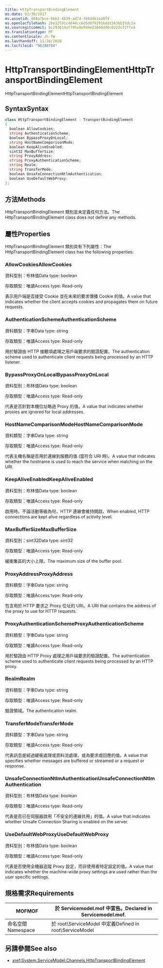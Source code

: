 ```yaml
---
title: HttpTransportBindingElement
ms.date: 03/30/2017
ms.assetid: 088a7bce-6bb2-4839-ad74-f68d4b1aa0f9
ms.openlocfilehash: 2be32591c4844cc6d5d0f02916dd1563bb15dc2a
ms.sourcegitcommit: bc293b14af795e0e999e3304dd40c0222cf2ffe4
ms.translationtype: MT
ms.contentlocale: zh-TW
ms.lasthandoff: 11/26/2020
ms.locfileid: "96288784"
---
```

# <a name="httptransportbindingelement"></a><span data-ttu-id="492ce-102">HttpTransportBindingElement</span><span class="sxs-lookup"><span data-stu-id="492ce-102">HttpTransportBindingElement</span></span>

<span data-ttu-id="492ce-103">HttpTransportBindingElement</span><span class="sxs-lookup"><span data-stu-id="492ce-103">HttpTransportBindingElement</span></span>  
  
## <a name="syntax"></a><span data-ttu-id="492ce-104">Syntax</span><span class="sxs-lookup"><span data-stu-id="492ce-104">Syntax</span></span>  
  
```csharp
class HttpTransportBindingElement : TransportBindingElement  
{  
  boolean AllowCookies;  
  string AuthenticationScheme;  
  boolean BypassProxyOnLocal;  
  string HostNameComparisonMode;  
  boolean KeepAliveEnabled;  
  sint32 MaxBufferSize;  
  string ProxyAddress;  
  string ProxyAuthenticationScheme;  
  string Realm;  
  string TransferMode;  
  boolean UnsafeConnectionNtlmAuthentication;  
  boolean UseDefaultWebProxy;  
};  
```  
  
## <a name="methods"></a><span data-ttu-id="492ce-105">方法</span><span class="sxs-lookup"><span data-stu-id="492ce-105">Methods</span></span>  

 <span data-ttu-id="492ce-106">HttpTransportBindingElement 類別並未定義任何方法。</span><span class="sxs-lookup"><span data-stu-id="492ce-106">The HttpTransportBindingElement class does not define any methods.</span></span>  
  
## <a name="properties"></a><span data-ttu-id="492ce-107">屬性</span><span class="sxs-lookup"><span data-stu-id="492ce-107">Properties</span></span>  

 <span data-ttu-id="492ce-108">HttpTransportBindingElement 類別具有下列屬性：</span><span class="sxs-lookup"><span data-stu-id="492ce-108">The HttpTransportBindingElement class has the following properties:</span></span>  
  
### <a name="allowcookies"></a><span data-ttu-id="492ce-109">AllowCookies</span><span class="sxs-lookup"><span data-stu-id="492ce-109">AllowCookies</span></span>  

 <span data-ttu-id="492ce-110">資料型別：布林值</span><span class="sxs-lookup"><span data-stu-id="492ce-110">Data type: boolean</span></span>  
  
 <span data-ttu-id="492ce-111">存取類型：唯讀</span><span class="sxs-lookup"><span data-stu-id="492ce-111">Access type: Read-only</span></span>  
  
 <span data-ttu-id="492ce-112">表示用戶端是否接受 Cookie 並在未來的要求傳播 Cookie 的值。</span><span class="sxs-lookup"><span data-stu-id="492ce-112">A value that indicates whether the client accepts cookies and propagates them on future requests.</span></span>  
  
### <a name="authenticationscheme"></a><span data-ttu-id="492ce-113">AuthenticationScheme</span><span class="sxs-lookup"><span data-stu-id="492ce-113">AuthenticationScheme</span></span>  

 <span data-ttu-id="492ce-114">資料類型：字串</span><span class="sxs-lookup"><span data-stu-id="492ce-114">Data type: string</span></span>  
  
 <span data-ttu-id="492ce-115">存取類型：唯讀</span><span class="sxs-lookup"><span data-stu-id="492ce-115">Access type: Read-only</span></span>  
  
 <span data-ttu-id="492ce-116">用於驗證由 HTTP 接聽項處理之用戶端要求的驗證配置。</span><span class="sxs-lookup"><span data-stu-id="492ce-116">The authentication scheme used to authenticate client requests being processed by an HTTP listener.</span></span>  
  
### <a name="bypassproxyonlocal"></a><span data-ttu-id="492ce-117">BypassProxyOnLocal</span><span class="sxs-lookup"><span data-stu-id="492ce-117">BypassProxyOnLocal</span></span>  

 <span data-ttu-id="492ce-118">資料型別：布林值</span><span class="sxs-lookup"><span data-stu-id="492ce-118">Data type: boolean</span></span>  
  
 <span data-ttu-id="492ce-119">存取類型：唯讀</span><span class="sxs-lookup"><span data-stu-id="492ce-119">Access type: Read-only</span></span>  
  
 <span data-ttu-id="492ce-120">代表是否針對本機位址略過 Proxy 的值。</span><span class="sxs-lookup"><span data-stu-id="492ce-120">A value that indicates whether proxies are ignored for local addresses.</span></span>  
  
### <a name="hostnamecomparisonmode"></a><span data-ttu-id="492ce-121">HostNameComparisonMode</span><span class="sxs-lookup"><span data-stu-id="492ce-121">HostNameComparisonMode</span></span>  

 <span data-ttu-id="492ce-122">資料類型：字串</span><span class="sxs-lookup"><span data-stu-id="492ce-122">Data type: string</span></span>  
  
 <span data-ttu-id="492ce-123">存取類型：唯讀</span><span class="sxs-lookup"><span data-stu-id="492ce-123">Access type: Read-only</span></span>  
  
 <span data-ttu-id="492ce-124">代表主機名稱是否用於連線到服務的值 (當符合 URI 時)。</span><span class="sxs-lookup"><span data-stu-id="492ce-124">A value that indicates whether the hostname is used to reach the service when matching on the URI.</span></span>  
  
### <a name="keepaliveenabled"></a><span data-ttu-id="492ce-125">KeepAliveEnabled</span><span class="sxs-lookup"><span data-stu-id="492ce-125">KeepAliveEnabled</span></span>  

 <span data-ttu-id="492ce-126">資料型別：布林值</span><span class="sxs-lookup"><span data-stu-id="492ce-126">Data type: boolean</span></span>  
  
 <span data-ttu-id="492ce-127">存取類型：唯讀</span><span class="sxs-lookup"><span data-stu-id="492ce-127">Access type: Read-only</span></span>  
  
 <span data-ttu-id="492ce-128">啟用時，不論活動等級為何，HTTP 連線會維持開啟。</span><span class="sxs-lookup"><span data-stu-id="492ce-128">When enabled, HTTP connections are kept alive regardless of activity level.</span></span>  
  
### <a name="maxbuffersize"></a><span data-ttu-id="492ce-129">MaxBufferSize</span><span class="sxs-lookup"><span data-stu-id="492ce-129">MaxBufferSize</span></span>  

 <span data-ttu-id="492ce-130">資料型別：sint32</span><span class="sxs-lookup"><span data-stu-id="492ce-130">Data type: sint32</span></span>  
  
 <span data-ttu-id="492ce-131">存取類型：唯讀</span><span class="sxs-lookup"><span data-stu-id="492ce-131">Access type: Read-only</span></span>  
  
 <span data-ttu-id="492ce-132">緩衝集區的大小上限。</span><span class="sxs-lookup"><span data-stu-id="492ce-132">The maximum size of the buffer pool.</span></span>  
  
### <a name="proxyaddress"></a><span data-ttu-id="492ce-133">ProxyAddress</span><span class="sxs-lookup"><span data-stu-id="492ce-133">ProxyAddress</span></span>  

 <span data-ttu-id="492ce-134">資料類型：字串</span><span class="sxs-lookup"><span data-stu-id="492ce-134">Data type: string</span></span>  
  
 <span data-ttu-id="492ce-135">存取類型：唯讀</span><span class="sxs-lookup"><span data-stu-id="492ce-135">Access type: Read-only</span></span>  
  
 <span data-ttu-id="492ce-136">包含用於 HTTP 要求之 Proxy 位址的 URI。</span><span class="sxs-lookup"><span data-stu-id="492ce-136">A URI that contains the address of the proxy to use for HTTP requests.</span></span>  
  
### <a name="proxyauthenticationscheme"></a><span data-ttu-id="492ce-137">ProxyAuthenticationScheme</span><span class="sxs-lookup"><span data-stu-id="492ce-137">ProxyAuthenticationScheme</span></span>  

 <span data-ttu-id="492ce-138">資料類型：字串</span><span class="sxs-lookup"><span data-stu-id="492ce-138">Data type: string</span></span>  
  
 <span data-ttu-id="492ce-139">存取類型：唯讀</span><span class="sxs-lookup"><span data-stu-id="492ce-139">Access type: Read-only</span></span>  
  
 <span data-ttu-id="492ce-140">用於驗證由 HTTP Proxy 處理之用戶端要求的驗證配置。</span><span class="sxs-lookup"><span data-stu-id="492ce-140">The authentication scheme used to authenticate client requests being processed by an HTTP proxy.</span></span>  
  
### <a name="realm"></a><span data-ttu-id="492ce-141">Realm</span><span class="sxs-lookup"><span data-stu-id="492ce-141">Realm</span></span>  

 <span data-ttu-id="492ce-142">資料類型：字串</span><span class="sxs-lookup"><span data-stu-id="492ce-142">Data type: string</span></span>  
  
 <span data-ttu-id="492ce-143">存取類型：唯讀</span><span class="sxs-lookup"><span data-stu-id="492ce-143">Access type: Read-only</span></span>  
  
 <span data-ttu-id="492ce-144">驗證領域。</span><span class="sxs-lookup"><span data-stu-id="492ce-144">The authentication realm.</span></span>  
  
### <a name="transfermode"></a><span data-ttu-id="492ce-145">TransferMode</span><span class="sxs-lookup"><span data-stu-id="492ce-145">TransferMode</span></span>  

 <span data-ttu-id="492ce-146">資料類型：字串</span><span class="sxs-lookup"><span data-stu-id="492ce-146">Data type: string</span></span>  
  
 <span data-ttu-id="492ce-147">存取類型：唯讀</span><span class="sxs-lookup"><span data-stu-id="492ce-147">Access type: Read-only</span></span>  
  
 <span data-ttu-id="492ce-148">代表訊息是經過緩衝處理或資料流處理，或為要求或回應的值。</span><span class="sxs-lookup"><span data-stu-id="492ce-148">A value that specifies whether messages are buffered or streamed or a request or response.</span></span>  
  
### <a name="unsafeconnectionntlmauthentication"></a><span data-ttu-id="492ce-149">UnsafeConnectionNtlmAuthentication</span><span class="sxs-lookup"><span data-stu-id="492ce-149">UnsafeConnectionNtlmAuthentication</span></span>  

 <span data-ttu-id="492ce-150">資料型別：布林值</span><span class="sxs-lookup"><span data-stu-id="492ce-150">Data type: boolean</span></span>  
  
 <span data-ttu-id="492ce-151">存取類型：唯讀</span><span class="sxs-lookup"><span data-stu-id="492ce-151">Access type: Read-only</span></span>  
  
 <span data-ttu-id="492ce-152">代表是否已在伺服器啟用「不安全的連線共用」的值。</span><span class="sxs-lookup"><span data-stu-id="492ce-152">A value that indicates whether Unsafe Connection Sharing is enabled on the server.</span></span>  
  
### <a name="usedefaultwebproxy"></a><span data-ttu-id="492ce-153">UseDefaultWebProxy</span><span class="sxs-lookup"><span data-stu-id="492ce-153">UseDefaultWebProxy</span></span>  

 <span data-ttu-id="492ce-154">資料型別：布林值</span><span class="sxs-lookup"><span data-stu-id="492ce-154">Data type: boolean</span></span>  
  
 <span data-ttu-id="492ce-155">存取類型：唯讀</span><span class="sxs-lookup"><span data-stu-id="492ce-155">Access type: Read-only</span></span>  
  
 <span data-ttu-id="492ce-156">代表是否使用全機器追蹤 Proxy 設定，而非使用者特定設定的值。</span><span class="sxs-lookup"><span data-stu-id="492ce-156">A value that indicates whether the machine-wide proxy settings are used rather than the user specific settings.</span></span>  
  
## <a name="requirements"></a><span data-ttu-id="492ce-157">規格需求</span><span class="sxs-lookup"><span data-stu-id="492ce-157">Requirements</span></span>  
  
|<span data-ttu-id="492ce-158">MOF</span><span class="sxs-lookup"><span data-stu-id="492ce-158">MOF</span></span>|<span data-ttu-id="492ce-159">於 Servicemodel.mof 中宣告。</span><span class="sxs-lookup"><span data-stu-id="492ce-159">Declared in Servicemodel.mof.</span></span>|  
|---------|-----------------------------------|  
|<span data-ttu-id="492ce-160">命名空間</span><span class="sxs-lookup"><span data-stu-id="492ce-160">Namespace</span></span>|<span data-ttu-id="492ce-161">於 root\ServiceModel 中定義</span><span class="sxs-lookup"><span data-stu-id="492ce-161">Defined in root\ServiceModel</span></span>|  
  
## <a name="see-also"></a><span data-ttu-id="492ce-162">另請參閱</span><span class="sxs-lookup"><span data-stu-id="492ce-162">See also</span></span>

- <xref:System.ServiceModel.Channels.HttpTransportBindingElement>
